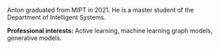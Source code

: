 Anton graduated from MIPT in 2021. He is a master student of the Department of Intelligent Systems.

**Professional interests:** Active learning, machine learning graph models, generative models.

